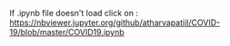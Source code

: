 If .ipynb file doesn't load click on : https://nbviewer.jupyter.org/github/atharvapatiil/COVID-19/blob/master/COVID19.ipynb
